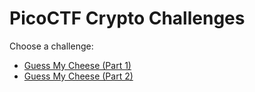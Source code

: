 # PicoCTF Crypto Challenges

Choose a challenge:

- [Guess My Cheese (Part 1)](GMC1.md)
- [Guess My Cheese (Part 2)](GMC2.md)


